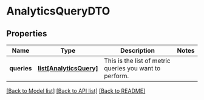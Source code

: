 # AnalyticsQueryDTO

## Properties
Name | Type | Description | Notes
------------ | ------------- | ------------- | -------------
**queries** | [**list[AnalyticsQuery]**](AnalyticsQuery.md) | This is the list of metric queries you want to perform. | 

[[Back to Model list]](../README.md#documentation-for-models) [[Back to API list]](../README.md#documentation-for-api-endpoints) [[Back to README]](../README.md)

